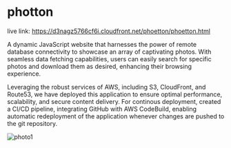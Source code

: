 # photton
live link: https://d3nagz5766cf6i.cloudfront.net/phoetton/phoetton.html

A dynamic JavaScript website that harnesses the power of remote database connectivity to showcase an array of captivating photos. With seamless data fetching capabilities, users can easily search for specific photos and download them as desired, enhancing their browsing experience.

Leveraging the robust services of AWS, including S3, CloudFront, and Route53, we have deployed this application to ensure optimal performance, scalability, and secure content delivery. For continous deployment, created a CI/CD pipeline, integrating GitHub with AWS CodeBuild, enabling automatic redeployment of the application whenever changes are pushed to the git repository.


![photo1](https://user-images.githubusercontent.com/83102811/183741178-d8624ee1-1320-4aba-9c1e-f491ecd382c1.png)

